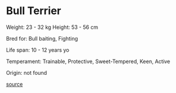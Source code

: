 # Bull Terrier

Weight: 23 - 32 kg
Height: 53 - 56 cm

Bred for: Bull baiting, Fighting

Life span: 10 - 12 years yo

Temperament: Trainable, Protective, Sweet-Tempered, Keen, Active

Origin: not found

[source](https://api.thedogapi.com/v1/breeds/61)
